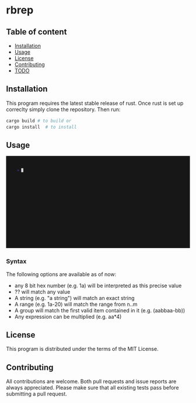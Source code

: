 
# rbrep

## Table of content

- [Installation](#Installation)
- [Usage](#Usage)
- [License](#License)
- [Contributing](#Contributing)
- [TODO](#TODO)

## Installation

This program requires the latest stable release of rust.
Once rust is set up correclty simply clone the repository.
Then run:

```sh
cargo build # to build or
cargo install  # to install 
```

## Usage

![Gif showing rbrep in action](https://raw.githubusercontent.com/unlink2/misc-resources/main/rbrep-usage.gif)

### Syntax

The following options are available as of now:

- any 8 bit hex number (e.g. 1a) will be interpreted as this precise value
- ?? will match any value
- A string (e.g. "a string") will match an exact string
- A range (e.g. 1a-20) will match the range from n..m
- A group will match the first valid item contained in it (e.g. (aabbaa-bb))
- Any expression can be multiplied (e.g. aa*4)

## License

This program is distributed under the terms of the MIT License.

## Contributing

All contributions are welcome.
Both pull requests and issue reports are always appreciated.
Please make sure that all existing tests pass before submitting a pull request.
